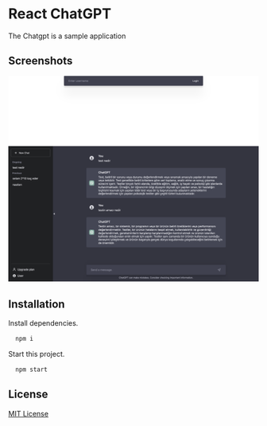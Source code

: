 # React ChatGPT 

The Chatgpt is a sample application

## Screenshots

<img src="./public/screen/1.png">
<img src="./public/screen/2.png">


## Installation

Install dependencies.

```bash
  npm i
```

Start this project.

```bash
  npm start
```

## License

[MIT License](LICENSE)
